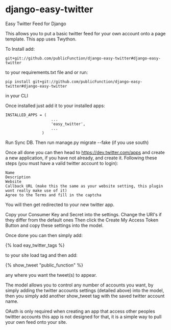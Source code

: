 django-easy-twitter
===================

Easy Twitter Feed for Django

This allows you to put a basic twitter feed for your own account onto a page template. This app uses Twython.

To Install add:
	
	git+git://github.com/publicFunction/django-easy-twitter#django-easy-twitter

to your requirements.txt file and or run:
	
	pip install git+git://github.com/publicFunction/django-easy-twitter#django-easy-twitter
	
in your CLI

Once installed just add it to your installed apps:

	INSTALLED_APPS = (
						...
						'easy_twitter',
						...
					)

Run Sync DB.
Then run manage.py migrate --fake (if you use south)

Once all done you can then head to https://dev.twitter.com/apps and create a new application, if you have not already, 
and create it. Following these steps (you must have a valid twitter account to login):

	Name
	Description
	Website
	Callback URL (make this the same as your website setting, this plugin wont really make use of it)
	Agree to the Terms and fill in the captcha

You will then get redirected to your new twitter app.

Copy your Consumer Key and Secret into the settings.
Change the URI's if they differ from the default ones
Then click the Create My Access Token Button and copy these settings into the model.

Once done you can then simply add:

{% load eay_twitter_tags %}

to your site load tag and then add:

{% show_tweet "public_function" %}

any where you want the tweet(s) to appear.

The model allows you to control any number of accounts you want, by simply adding the twitter accounts settings (detailed above) into the model, 
then you simply add another show_tweet tag with the saved twitter account name.

OAuth is only required when creating an app that access other peoples twittter accounts this app is not designed for that, it is 
a simple way to pull your own feed onto your site.
